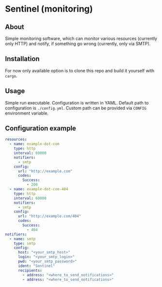 # Sentinel (monitoring)

## About

Simple monitoring software, which can monitor various resources (currently only HTTP) and notify, if something go wrong (currently, only via SMTP).

## Installation

For now only available option is to clone this repo and build it yourself with `cargo`.

## Usage

Simple run executable. Configuration is written in YAML. Default path to configuration is `./config.yml`. Custom path can be provided via `CONFIG` environment variable.

## Configuration example

``` yaml
resources:
  - name: example-dot-com
    type: http
    interval: 60000
    notifiers:
      - smtp
    config:
      url: "http://example.com"
      codes:
        Success:
          - 200
  - name: example-dot-com-404
    type: http
    interval: 60000
    notifiers:
      - smtp
    config:
      url: "http://example.com/404"
      codes:
        Success:
          - 404
notifiers:
  - name: smtp
    type: smtp
    config:
      host: "<your_smtp_host>"
      login: "<your_smtp_login>"
      pwd: "<your_smtp_password>"
      ident: "Sentinel"
      recipients:
        - address: "<where_to_send_notifications>"
        - address: "<where_to_send_notifications>"
```

